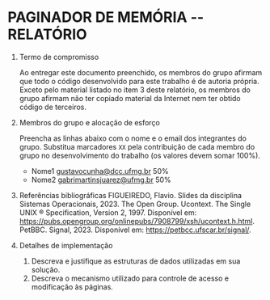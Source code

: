 <!-- LTeX: language=pt-BR -->

# PAGINADOR DE MEMÓRIA -- RELATÓRIO

1. Termo de compromisso

    Ao entregar este documento preenchido, os membros do grupo afirmam que todo o código desenvolvido para este trabalho é de autoria própria.  Exceto pelo material listado no item 3 deste relatório, os membros do grupo afirmam não ter copiado material da Internet nem ter obtido código de terceiros.

2. Membros do grupo e alocação de esforço

    Preencha as linhas abaixo com o nome e o email dos integrantes do grupo.  Substitua marcadores `XX` pela contribuição de cada membro do grupo no desenvolvimento do trabalho (os valores devem somar 100%).

    * Nome1 gustavocunha@dcc.ufmg.br 50%
    * Nome2 gabrimartinsjuarez@ufmg.br 50%

3. Referências bibliográficas
    FIGUEIREDO, Flavio. Slides da disciplina Sistemas Operacionais, 2023. The Open Group. Ucontext. The Single UNIX ® Specification, Version 2, 1997. Disponível em: https://pubs.opengroup.org/onlinepubs/7908799/xsh/ucontext.h.html. PetBBC. Signal, 2023. Disponível em: https://petbcc.ufscar.br/signal/.

4. Detalhes de implementação

    1. Descreva e justifique as estruturas de dados utilizadas em sua solução.
    2. Descreva o mecanismo utilizado para controle de acesso e modificação às páginas.
